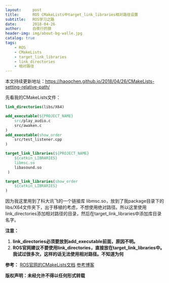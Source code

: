 ```yaml
---
layout:     post
title:      ROS CMakeLists中target_link_libraries相对路径设置
subtitle:   ROS学习之路
date:       2018-04-26
author:     白夜行的狼
header-img: img/about-bg-walle.jpg
catalog: true
tags:
    - ROS
    - CMakeLists
    - target_link_libraries
    - link_directories
    - 相对路径
--- 
```

本文持续更新地址：<https://haoqchen.github.io/2018/04/26/CMakeLists-setting-relative-path/>

先看我的CMakeLists文件：
```cmake
link_directories(libs/X64)

add_executable(${PROJECT_NAME} 
    src/play_audio.c 
    src/awaken.c
)
add_executable(show_order
    src/test_listener.cpp
)

target_link_libraries(${PROJECT_NAME}
    ${catkin_LIBRARIES}
    libmsc.so
    libasound.so
 )

target_link_libraries(show_order
    ${catkin_LIBRARIES}
)
```

因为我这里用到了科大讯飞的一个链接库 libmsc.so，放到了我package目录下的libs/X64文件夹下，出于移植的考虑，不想使用绝对路径。所以这里使用link_directories添加相对路径的目录，然后在target_link_libraries中添加库目录名字。

**注意：**
1. **link_directories必须要放到add_executable前面，原因不明。**
2. **ROS官网建议不要使用link_directories，直接放在target_link_libraries中。我试过很多次，这样的话无法使用相对路径。不知道为何**

**参考：**
[ROS官网的CMakeLists文档](http://wiki.ros.org/catkin/CMakeLists.txt)
[参考博客](https://blog.csdn.net/pbe_sedm/article/details/8826001)

**版权声明：未经允许不得以任何形式转载**
